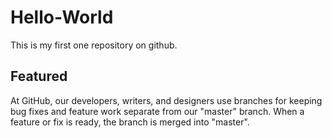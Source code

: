 # Hello-World
This is my first one repository on github.

## Featured
At GitHub, our developers, writers, and designers use branches for keeping bug fixes and feature work separate from our "master"  branch. When a feature or fix is ready, the branch is merged into "master".
